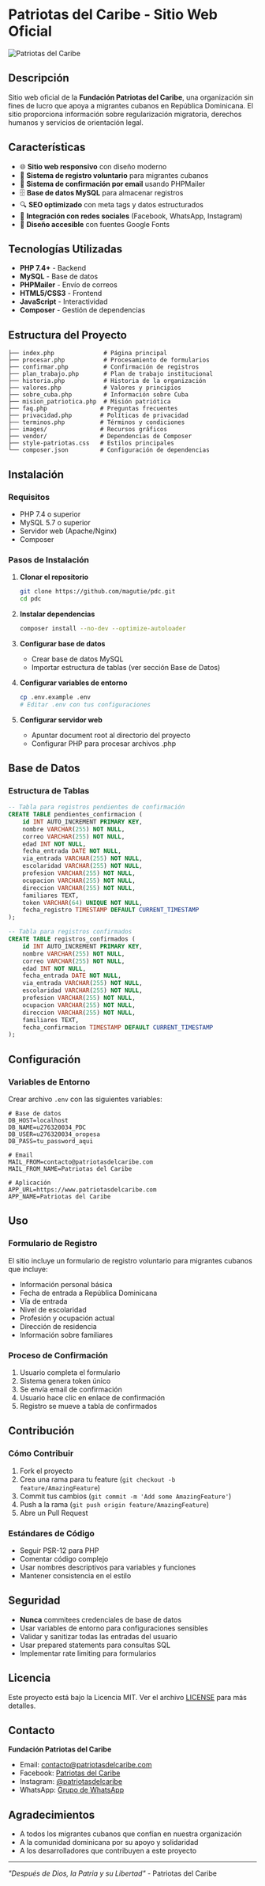 # Patriotas del Caribe - Sitio Web Oficial

![Patriotas del Caribe](images/logo.png)

## Descripción

Sitio web oficial de la **Fundación Patriotas del Caribe**, una organización sin fines de lucro que apoya a migrantes cubanos en República Dominicana. El sitio proporciona información sobre regularización migratoria, derechos humanos y servicios de orientación legal.

## Características

- 🌐 **Sitio web responsivo** con diseño moderno
- 📝 **Sistema de registro voluntario** para migrantes cubanos
- 📧 **Sistema de confirmación por email** usando PHPMailer
- 🗄️ **Base de datos MySQL** para almacenar registros
- 🔍 **SEO optimizado** con meta tags y datos estructurados
- 📱 **Integración con redes sociales** (Facebook, WhatsApp, Instagram)
- 🎨 **Diseño accesible** con fuentes Google Fonts

## Tecnologías Utilizadas

- **PHP 7.4+** - Backend
- **MySQL** - Base de datos
- **PHPMailer** - Envío de correos
- **HTML5/CSS3** - Frontend
- **JavaScript** - Interactividad
- **Composer** - Gestión de dependencias

## Estructura del Proyecto

```
├── index.php              # Página principal
├── procesar.php           # Procesamiento de formularios
├── confirmar.php          # Confirmación de registros
├── plan_trabajo.php       # Plan de trabajo institucional
├── historia.php           # Historia de la organización
├── valores.php            # Valores y principios
├── sobre_cuba.php         # Información sobre Cuba
├── mision_patriotica.php  # Misión patriótica
├── faq.php               # Preguntas frecuentes
├── privacidad.php        # Políticas de privacidad
├── terminos.php          # Términos y condiciones
├── images/               # Recursos gráficos
├── vendor/               # Dependencias de Composer
├── style-patriotas.css   # Estilos principales
└── composer.json         # Configuración de dependencias
```

## Instalación

### Requisitos

- PHP 7.4 o superior
- MySQL 5.7 o superior
- Servidor web (Apache/Nginx)
- Composer

### Pasos de Instalación

1. **Clonar el repositorio**
   ```bash
   git clone https://github.com/magutie/pdc.git
   cd pdc
   ```

2. **Instalar dependencias**
   ```bash
   composer install --no-dev --optimize-autoloader
   ```

3. **Configurar base de datos**
   - Crear base de datos MySQL
   - Importar estructura de tablas (ver sección Base de Datos)

4. **Configurar variables de entorno**
   ```bash
   cp .env.example .env
   # Editar .env con tus configuraciones
   ```

5. **Configurar servidor web**
   - Apuntar document root al directorio del proyecto
   - Configurar PHP para procesar archivos .php

## Base de Datos

### Estructura de Tablas

```sql
-- Tabla para registros pendientes de confirmación
CREATE TABLE pendientes_confirmacion (
    id INT AUTO_INCREMENT PRIMARY KEY,
    nombre VARCHAR(255) NOT NULL,
    correo VARCHAR(255) NOT NULL,
    edad INT NOT NULL,
    fecha_entrada DATE NOT NULL,
    via_entrada VARCHAR(255) NOT NULL,
    escolaridad VARCHAR(255) NOT NULL,
    profesion VARCHAR(255) NOT NULL,
    ocupacion VARCHAR(255) NOT NULL,
    direccion VARCHAR(255) NOT NULL,
    familiares TEXT,
    token VARCHAR(64) UNIQUE NOT NULL,
    fecha_registro TIMESTAMP DEFAULT CURRENT_TIMESTAMP
);

-- Tabla para registros confirmados
CREATE TABLE registros_confirmados (
    id INT AUTO_INCREMENT PRIMARY KEY,
    nombre VARCHAR(255) NOT NULL,
    correo VARCHAR(255) NOT NULL,
    edad INT NOT NULL,
    fecha_entrada DATE NOT NULL,
    via_entrada VARCHAR(255) NOT NULL,
    escolaridad VARCHAR(255) NOT NULL,
    profesion VARCHAR(255) NOT NULL,
    ocupacion VARCHAR(255) NOT NULL,
    direccion VARCHAR(255) NOT NULL,
    familiares TEXT,
    fecha_confirmacion TIMESTAMP DEFAULT CURRENT_TIMESTAMP
);
```

## Configuración

### Variables de Entorno

Crear archivo `.env` con las siguientes variables:

```env
# Base de datos
DB_HOST=localhost
DB_NAME=u276320034_PDC
DB_USER=u276320034_oropesa
DB_PASS=tu_password_aqui

# Email
MAIL_FROM=contacto@patriotasdelcaribe.com
MAIL_FROM_NAME=Patriotas del Caribe

# Aplicación
APP_URL=https://www.patriotasdelcaribe.com
APP_NAME=Patriotas del Caribe
```

## Uso

### Formulario de Registro

El sitio incluye un formulario de registro voluntario para migrantes cubanos que incluye:

- Información personal básica
- Fecha de entrada a República Dominicana
- Vía de entrada
- Nivel de escolaridad
- Profesión y ocupación actual
- Dirección de residencia
- Información sobre familiares

### Proceso de Confirmación

1. Usuario completa el formulario
2. Sistema genera token único
3. Se envía email de confirmación
4. Usuario hace clic en enlace de confirmación
5. Registro se mueve a tabla de confirmados

## Contribución

### Cómo Contribuir

1. Fork el proyecto
2. Crea una rama para tu feature (`git checkout -b feature/AmazingFeature`)
3. Commit tus cambios (`git commit -m 'Add some AmazingFeature'`)
4. Push a la rama (`git push origin feature/AmazingFeature`)
5. Abre un Pull Request

### Estándares de Código

- Seguir PSR-12 para PHP
- Comentar código complejo
- Usar nombres descriptivos para variables y funciones
- Mantener consistencia en el estilo

## Seguridad

- **Nunca** commitees credenciales de base de datos
- Usar variables de entorno para configuraciones sensibles
- Validar y sanitizar todas las entradas del usuario
- Usar prepared statements para consultas SQL
- Implementar rate limiting para formularios

## Licencia

Este proyecto está bajo la Licencia MIT. Ver el archivo [LICENSE](LICENSE) para más detalles.

## Contacto

**Fundación Patriotas del Caribe**

- Email: contacto@patriotasdelcaribe.com
- Facebook: [Patriotas del Caribe](https://www.facebook.com/groups/1672337816821354)
- Instagram: [@patriotasdelcaribe](https://www.instagram.com/patriotasdelcaribe)
- WhatsApp: [Grupo de WhatsApp](https://chat.whatsapp.com/DimB9T4dukkCvSVBVq1iuV)

## Agradecimientos

- A todos los migrantes cubanos que confían en nuestra organización
- A la comunidad dominicana por su apoyo y solidaridad
- A los desarrolladores que contribuyen a este proyecto

---

*"Después de Dios, la Patria y su Libertad"* - Patriotas del Caribe
